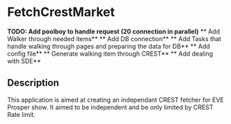 # FetchCrestMarket

**TODO: Add poolboy to handle request (20 connection in parallel)**
**      Add Walker through needed items**
**      Add DB connection**
**      Add Tasks that handle walking through pages and preparing the data for DB**
**      Add config file**
**      Generate walking item through CREST**
**      Add dealing with SDE**

## Description

This application is aimed at creating an independant CREST fetcher for EVE Prosper show.
It aimed to be independent and be only limited by CREST Rate limit.
